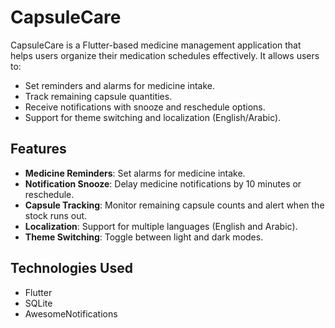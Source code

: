 # CapsuleCare

CapsuleCare is a Flutter-based medicine management application that helps users organize their medication schedules effectively. It allows users to:
- Set reminders and alarms for medicine intake.
- Track remaining capsule quantities.
- Receive notifications with snooze and reschedule options.
- Support for theme switching and localization (English/Arabic).

## Features
- **Medicine Reminders**: Set alarms for medicine intake.
- **Notification Snooze**: Delay medicine notifications by 10 minutes or reschedule.
- **Capsule Tracking**: Monitor remaining capsule counts and alert when the stock runs out.
- **Localization**: Support for multiple languages (English and Arabic).
- **Theme Switching**: Toggle between light and dark modes.

## Technologies Used
- Flutter
- SQLite
- AwesomeNotifications

